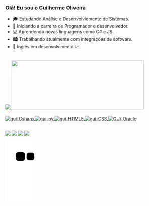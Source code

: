 ### Olá! Eu sou o Guilherme Oliveira 

- 🎓 Estudando Análise e Desenvolviemento de Sistemas.
- 👾 Iniciando a carreira de Programador e desenvolvedor.
- 💻 Aprendendo novas linguagens como C# e JS.
- 🏙 Trabalhando atualmente com integrações de software.
- 👅 Inglês em desenvolvimento 📈.
##
<a href="https://github.com/guilherme-olivera">
<img height="155em" src="https://github-readme-stats.vercel.app/api?username=guilherme-olivera&show_icons=true&theme=codeSTACKr&include_all_commits=true&count_private=true"/>
  <img height="155em" width="420" src="https://github-readme-stats.vercel.app/api/top-langs/?username=guilherme-olivera&layout=compact&langs_count=7&theme=codeSTACKr"/>
</div>
  
<div style="display: inline_block"><br>
  <img align="center" alt="gui-Csharp" height="30" width="40" src="https://cdn.jsdelivr.net/gh/devicons/devicon/icons/csharp/csharp-original.svg" />
  <img align="center" alt="gui-py" height="30" width="40" src="https://cdn.jsdelivr.net/gh/devicons/devicon/icons/python/python-original.svg" />
  <img align="center" alt="gui-HTML5" height="30" width="40" src="https://cdn.jsdelivr.net/gh/devicons/devicon/icons/html5/html5-original.svg" />
  <img align="center" alt="gui-CSS" height="30" width="40" src="https://cdn.jsdelivr.net/gh/devicons/devicon/icons/css3/css3-original.svg" />  
  <img align="center" alt="GUi-Oracle" height="70" width="50" src="https://cdn.jsdelivr.net/gh/devicons/devicon/icons/oracle/oracle-original.svg" />
</div>

##

<div> 
  
  <a href="https://www.instagram.com/guiii.olivera/" target="_blank"><img src="https://img.shields.io/badge/-Instagram-%23E4405F?style=for-the-badge&logo=instagram&logoColor=white" target="_blank"></a>
 	 <a href="Guilherme Oliveira#3968" target="_blank"><img src="https://img.shields.io/badge/Discord-7289DA?style=for-the-badge&logo=discord&logoColor=white" target="_blank"></a> 
  <a href = "mailto:guilherme.oliveirasantos@hotmail.com"><img src="https://img.shields.io/badge/-Gmail-%23333?style=for-the-badge&logo=gmail&logoColor=white" target="_blank"></a>
  <a href="https://www.linkedin.com/in/guilherme-oliveira-santos-346b07169/" target="_blank"><img src="https://img.shields.io/badge/-LinkedIn-%230077B5?style=for-the-badge&logo=linkedin&logoColor=white" target="_blank"></a> 
 
  ![ Animação de cobra ](https://github.com/guilherme-olivera/guilherme-olivera/blob/output/github-contribution-grid-snake.svg)
</div>

